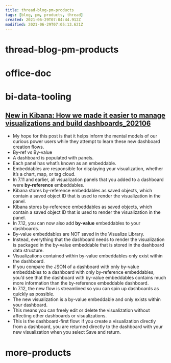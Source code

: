 ```yaml
---
title: thread-blog-pm-products
tags: [blog, pm, products, thread]
created: 2021-06-29T07:04:44.912Z
modified: 2021-06-29T07:05:13.621Z
---
```


# thread-blog-pm-products

# office-doc

# bi-data-tooling
## [New in Kibana: How we made it easier to manage visualizations and build dashboards_202106](https://www.elastic.co/blog/new-in-kibana-how-we-made-it-easier-manage-visualizations-and-build-dashboards?utm_content=&utm_medium=social&utm_source=twitter)
  - My hope for this post is that it helps inform the mental models of our curious power users while they attempt to learn these new dashboard creation flows.
  - By-ref vs By-value
  - A dashboard is populated with panels. 
  - Each panel has what’s known as an embeddable. 
  - Embeddables are responsible for displaying your visualization, whether it’s a chart, map, or tag cloud. 
  - In 7.11 and earlier, all visualization panels that you added to a dashboard were **by-reference** embeddables. 
  - Kibana stores by-reference embeddables as saved objects, which contain a saved object ID that is used to render the visualization in the panel.
  - Kibana stores by-reference embeddables as saved objects, which contain a saved object ID that is used to render the visualization in the panel.
  - In 7.12, you can now also add **by-value** embeddables to your dashboards.
  - By-value embeddables are NOT saved in the Visualize Library. 
  - Instead, everything that the dashboard needs to render the visualization is packaged in the by-value embeddable that is stored in the dashboard data structure. 
  - Visualizations contained within by-value embeddables only exist within the dashboard. 
  - If you compare the JSON of a dashboard with only by-value embeddables to a dashboard with only by-reference embeddables, you’d see that the dashboard with by-value embeddables contains much more information than the by-reference embeddable dashboard. 
  - In 7.12, the new flow is streamlined so you can spin up dashboards as quickly as possible. 
  - The new visualization is a by-value embeddable and only exists within your dashboard. 
  - This means you can freely edit or delete the visualization without affecting other dashboards or visualizations. 
  - This is the dashboard-first flow: if you create a visualization directly from a dashboard, you are returned directly to the dashboard with your new visualization when you select Save and return. 
# more-products
